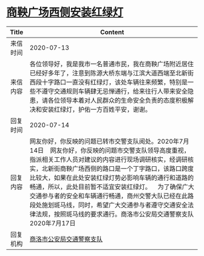 # <a href="http://www.shangluo.gov.cn/zmhd/ldxxxx.jsp?urltype=leadermail.LeaderMailContentUrl&wbtreeid=1112&leadermailid=6170">商鞅广场西侧安装红绿灯</a>
|Title|Content|
|:---:|---|
|来信时间|2020-07-13|
|来信内容|各位领导好，我是我市一名普通市民，我在商鞅广场附近居住已经好多年了，注意到陈源大桥东端与江滨大道西端至北新街西段十字路口一直没有红绿灯，该处车辆往来频繁，特别是一些不遵守交通规则车辆肆无忌惮通行，给来往行人带来安全隐患，请各位领导本着对人民群众的生命安全负责的态度积极解决和安装红绿灯，护佑一方百姓平安，谢谢。|
|回复时间|2020-07-14|
|回复内容|网友你好，你反映的问题已转市交警支队阅处。2020年7月14日    网友你好，你反映的问题市交警支队领导高度重视，指派相关工作人员对建议的内容进行现场调研核实，经调研核实，北新街商鞅广场西侧的路口是一个丁字路口，该路口跨度比较大，如果在此处安装红绿灯势必影响车辆的通行和道路的畅通，所以，此处目前暂不适宜安装红绿灯。    为了确保广大交通参与者的安全和车辆通行畅通，商州交警大队已经在此路段处施划斑马线，同时，希望广大交通参与者遵守交通安全法律法规，按照斑马线的要求通行。商洛市公安局交通警察支队2020年7月17日|
|回复机构|<a href="../../categories/agencies/商洛市公安局交通警察支队.md">商洛市公安局交通警察支队</a>|